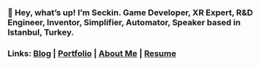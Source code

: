 ### 👋  Hey, what’s up! I’m Seckin. Game Developer, XR Expert, R&D Engineer, Inventor, Simplifier, Automator, Speaker based in Istanbul, Turkey.

### Links: [Blog](https://seckin.dev/blog/) | [Portfolio](https://seckin.dev/portfolio/) | [About Me](https://seckin.dev/about/) | [Resume](https://seckin.dev/resume/)

